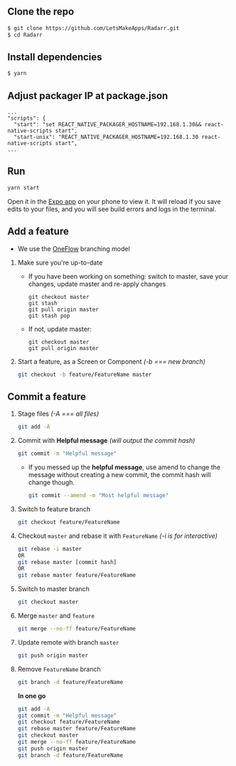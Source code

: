 ## Clone the repo
  ```bash
  $ git clone https://github.com/LetsMakeApps/Radarr.git
  $ cd Radarr
  ```

## Install dependencies
  ```bash
  $ yarn
  ```

## Adjust packager IP at package.json
  ```
  ...
  "scripts": {
    "start": "set REACT_NATIVE_PACKAGER_HOSTNAME=192.168.1.30&& react-native-scripts start",
    "start-unix": "REACT_NATIVE_PACKAGER_HOSTNAME=192.168.1.30 react-native-scripts start",
  ...
  ```

## Run
  ```bash
  yarn start
  ```
  Open it in the [Expo app](https://expo.io) on your phone to view it. It will reload if you save edits to your files, and you will see build errors and logs in the terminal.

## Add a feature

- We use the [OneFlow](http://endoflineblog.com/oneflow-a-git-branching-model-and-workflow) branching model

1. Make sure you're up-to-date
    - If you have been working on something: switch to master, save your changes, update master and  re-apply changes
      ```
      git checkout master
      git stash
      git pull origin master
      git stash pop
      ```
    - If not, update master:
      ```
      git checkout master
      git pull origin master
      ```

2. Start a feature, as a Screen or Component *(-b === new branch)*
    ```bash
    git checkout -b feature/FeatureName master
    ```

## Commit a feature

1. Stage files *(-A === all files)*
    ```bash
    git add -A
    ```

2. Commit with **Helpful message** *(will output the commit hash)*
    ```bash
    git commit -m "Helpful message"
    ```
    - If you messed up the **helpful message**, use amend to change the message without creating a new commit, the commit hash will change though.
      ```bash
      git commit --amend -m "Most helpful message"
      ```

3. Switch to feature branch
    ```bash
    git checkout feature/FeatureName
    ```

4. Checkout `master` and rebase it with `FeatureName` *(-i is for interactive)*
    ```bash
    git rebase -i master
    OR
    git rebase master [commit hash]
    OR
    git rebase master feature/FeatureName
    ```

5. Switch to master branch
    ```bash
    git checkout master
    ```

6. Merge `master` and `feature`
    ```bash
    git merge --no-ff feature/FeatureName
    ```

7. Update remote with branch `master`
    ```bash
    git push origin master
    ```

8. Remove `FeatureName` branch
    ```bash
    git branch -d feature/FeatureName
    ```

    **In one go**
      ```bash
      git add -A
      git commit -m "Helpful message"
      git checkout feature/FeatureName
      git rebase master feature/FeatureName
      git checkout master
      git merge --no-ff feature/FeatureName
      git push origin master
      git branch -d feature/FeatureName
      ```
